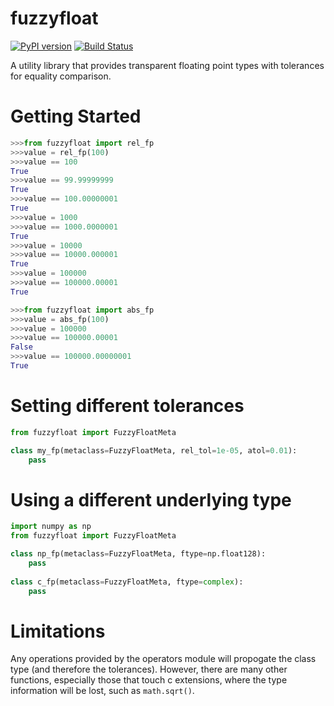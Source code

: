 # fuzzyfloat

[![PyPI version](https://badge.fury.io/py/fuzzyfloat.svg)](https://badge.fury.io/py/fuzzyfloat)
[![Build Status](https://travis-ci.com/keystonetowersystems/fuzzyfloat.svg?branch=master)](https://travis-ci.com/keystonetowersystems/fuzzyfloat)

A utility library that provides transparent floating point types with tolerances for equality comparison.

# Getting Started

```python
>>>from fuzzyfloat import rel_fp
>>>value = rel_fp(100)
>>>value == 100
True
>>>value == 99.99999999
True
>>>value == 100.00000001
True
>>>value = 1000
>>>value == 1000.0000001
True
>>>value = 10000
>>>value == 10000.000001
True
>>>value = 100000
>>>value == 100000.00001
True
```
```python
>>>from fuzzyfloat import abs_fp
>>>value = abs_fp(100)
>>>value = 100000
>>>value == 100000.00001
False
>>>value == 100000.00000001
True
```

# Setting different tolerances

```python
from fuzzyfloat import FuzzyFloatMeta

class my_fp(metaclass=FuzzyFloatMeta, rel_tol=1e-05, atol=0.01):
    pass
```

# Using a different underlying type

```python
import numpy as np
from fuzzyfloat import FuzzyFloatMeta

class np_fp(metaclass=FuzzyFloatMeta, ftype=np.float128):
    pass
    
class c_fp(metaclass=FuzzyFloatMeta, ftype=complex):
    pass
```

# Limitations

Any operations provided by the operators module will propogate the class type (and therefore the tolerances).
However, there are many other functions, especially those that touch c extensions, where the type information will
be lost, such as ```math.sqrt()```.
